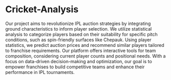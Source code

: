 # Cricket-Analysis

Our project aims to revolutionize IPL auction strategies by integrating ground characteristics to inform player selection. We utilize statistical analysis to categorize players based on their suitability for specific pitch conditions, such as spin-friendly surfaces like Chepauk. Using player statistics, we predict auction prices and recommend similar players tailored to franchise requirements. Our platform offers interactive tools for team composition, considering current player counts and positional needs. With a focus on data-driven decision-making and optimization, our goal is to empower franchises to build competitive teams and enhance their performance in IPL tournaments.

